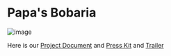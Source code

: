 # Papa's Bobaria #
![image](https://github.com/s3lven/ECS189L-FinalProject/assets/57575778/d46d156f-dae5-4cf3-b3b0-2117fb532896)

Here is our [Project Document](https://github.com/s3lven/ECS189L-FinalProject/blob/main/ProjectDocument.md) and
[Press Kit](https://jasondaok.itch.io/boba) and [Trailer](https://www.youtube.com/watch?v=rFbI6-QklOA)
